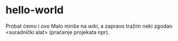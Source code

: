 # hello-world
Probat ćemo i ovo
Malo miriše na _wiki_, a zapravo tražim neki zgodan <suradnički alat> (praćenje projekata npr).
